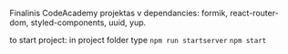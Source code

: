 Finalinis CodeAcademy projektas v
 dependancies: formik, react-router-dom, styled-components, uuid, yup.

 to start project:
 in project folder type `npm run startserver`
                        `npm start`
